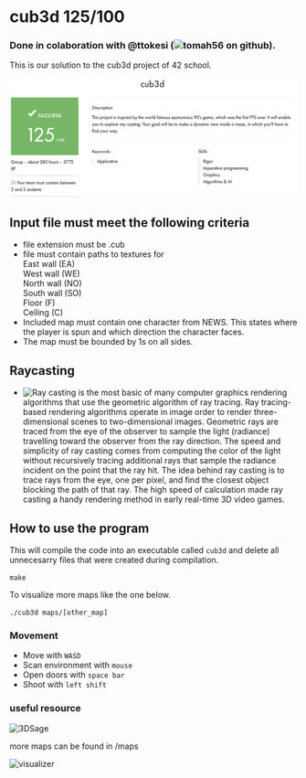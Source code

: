 # cub3d 125/100 
### Done in colaboration with @ttokesi (![tomah56](https://github.com/tomah56) on github).

This is our solution to the cub3d project of 42 school.<br>

![result](https://github.com/Sirelaw/cub3d/blob/master/readme_addons/Screen%20Shot%202022-08-15%20at%203.25.33%20PM.png)

## Input file must meet the following criteria
- file extension must be .cub
- file must contain paths to textures for <br>
 East wall (EA)<br>
 West wall (WE)<br>
 North wall (NO)<br>
 South wall (SO)<br>
 Floor      (F)<br>
 Ceiling    (C)<br>
- Included map must contain one character from NEWS. This states where the player is spun and which direction the character faces.
- The map must be bounded by 1s on all sides.

## Raycasting
- ![Ray casting](https://en.wikipedia.org/wiki/Ray_casting) is the most basic of many computer graphics rendering algorithms that use the geometric algorithm of ray tracing. Ray tracing-based rendering algorithms operate in image order to render three-dimensional scenes to two-dimensional images. Geometric rays are traced from the eye of the observer to sample the light (radiance) travelling toward the observer from the ray direction. The speed and simplicity of ray casting comes from computing the color of the light without recursively tracing additional rays that sample the radiance incident on the point that the ray hit. The idea behind ray casting is to trace rays from the eye, one per pixel, and find the closest object blocking the path of that ray. The high speed of calculation made ray casting a handy rendering method in early real-time 3D video games.

## How to use the program
This will compile the code into an executable called `cub3d` and delete all unnecesarry files that were created during compilation.<br>

```
make
```
To visualize more maps like the one below.<br>

```
./cub3d maps/[other_map]
```
### Movement
- Move with ```
 WASD ```
- Scan environment with ```
 mouse ```
- Open doors with ```
 space bar ```
- Shoot with ```
 left shift ```


### useful resource
![3DSage](https://www.youtube.com/watch?v=gYRrGTC7GtA)

more maps can be found in /maps

![visualizer](https://github.com/Sirelaw/cub3d/blob/master/readme_addons/sample1.gif)